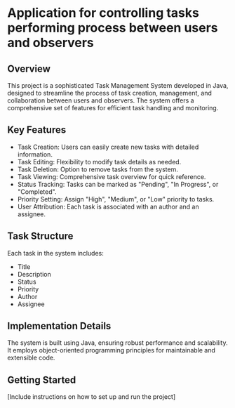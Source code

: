 # Application for controlling tasks performing process between users and observers

## Overview

This project is a sophisticated Task Management System developed in Java, designed to streamline the process of task creation, management, and collaboration between users and observers. The system offers a comprehensive set of features for efficient task handling and monitoring.

## Key Features

- Task Creation: Users can easily create new tasks with detailed information.
- Task Editing: Flexibility to modify task details as needed.
- Task Deletion: Option to remove tasks from the system.
- Task Viewing: Comprehensive task overview for quick reference.
- Status Tracking: Tasks can be marked as "Pending", "In Progress", or "Completed".
- Priority Setting: Assign "High", "Medium", or "Low" priority to tasks.
- User Attribution: Each task is associated with an author and an assignee.

## Task Structure

Each task in the system includes:

- Title
- Description
- Status
- Priority
- Author
- Assignee

## Implementation Details

The system is built using Java, ensuring robust performance and scalability. It employs object-oriented programming principles for maintainable and extensible code.

## Getting Started

[Include instructions on how to set up and run the project]

